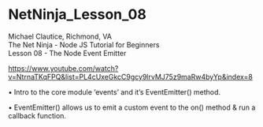 # NetNinja_Lesson_08

Michael Clautice, Richmond, VA<br>
The Net Ninja - Node JS Tutorial for Beginners<br>
Lesson 08 - The Node Event Emitter

https://www.youtube.com/watch?v=NtrnaTKqFPQ&list=PL4cUxeGkcC9gcy9lrvMJ75z9maRw4byYp&index=8

• Intro to the core module ‘events’ and it’s EventEmitter() method.

• EventEmitter() allows us to emit a custom event to the on() method & run a callback function.
